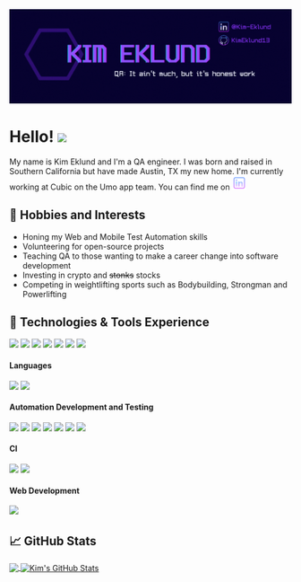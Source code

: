 <div align="center">
  <img src="images/header.gif" alt="Kim Eklund's Header"></a></div>

# Hello! <img src="https://raw.githubusercontent.com/MartinHeinz/MartinHeinz/master/wave.gif" width="30px">

My name is Kim Eklund and I'm a QA engineer. I was born and raised in Southern California but have made Austin, TX my new home. I'm currently working at Cubic on the Umo app team. You can find me on [![LinkedIn][1.2]][2]

## 👾 Hobbies and Interests
- Honing my Web and Mobile Test Automation skills
- Volunteering for open-source projects
- Teaching QA to those wanting to make a career change into software development
- Investing in crypto and <strike>stonks</strike> stocks 
- Competing in weightlifting sports such as Bodybuilding, Strongman and Powerlifting


## 🔧 Technologies & Tools Experience
![](https://img.shields.io/badge/OS-MacOS-informational?style=flat&logo=apple&logoColor=white&color=7c2bff)
![](https://img.shields.io/badge/Shell-Bash-informational?style=flat&logo=gnu-bash&logoColor=white&color=7c2bff)
![](https://img.shields.io/badge/IDE-PyCharm-informational?style=flat&logo=pycharm&logoColor=white&color=7c2bff)
![](https://img.shields.io/badge/Tool-Android%20Studio-informational?style=flat&logo=android%20studio&logoColor=white&color=7c2bff)
![](https://img.shields.io/badge/Tool-XCode-informational?style=flat&logo=xcode&logoColor=white&color=7c2bff)
![](https://img.shields.io/badge/Tool-Jira-informational?style=flat&logo=jira&logoColor=white&color=7c2bff)
![](https://img.shields.io/badge/Tool-Git-informational?style=flat&logo=git&logoColor=white&color=7c2bff)

#### Languages
![](https://img.shields.io/badge/Code-Python-informational?style=flat&logo=python&logoColor=white&color=7c2bff)
![](https://img.shields.io/badge/Code-Swift-informational?style=flat&logo=swift&logoColor=white&color=7c2bff)

#### Automation Development and Testing
![](https://img.shields.io/badge/Tool-Selenium-informational?style=flat&logo=selenium&logoColor=white&color=7c2bff)
![](https://img.shields.io/badge/Tool-Appium-informational?style=flat&logo=appium&logoColor=white&color=7c2bff)
![](https://img.shields.io/badge/Tool-Wappalyzer-informational?style=flat&logo=wappalyzer&logoColor=white&color=7c2bff)
![](https://img.shields.io/badge/Tool-Postman-informational?style=flat&logo=postman&logoColor=white&color=7c2bff)
![](https://img.shields.io/badge/Tool-Charles%20Proxy-informational?style=flat&logo=cp&logoColor=white&color=7c2bff)
![](https://img.shields.io/badge/Tool-Figma-informational?style=flat&logo=figma&logoColor=white&color=7c2bff)
![](https://img.shields.io/badge/Tool-TestRail-informational?style=flat&logo=tr&logoColor=white&color=7c2bff)

#### CI
![](https://img.shields.io/badge/Tool-GitHub%20Actions-informational?style=flat&logo=github&logoColor=white&color=7c2bff)
![](https://img.shields.io/badge/Tool-Jenkins-informational?style=flat&logo=jenkins&logoColor=white&color=7c2bff)

#### Web Development
![](https://img.shields.io/badge/Tool-Heroku-informational?style=flat&logo=heroku&logoColor=white&color=7c2bff)


## &#x1f4c8; GitHub Stats

<a href="https://github.com/kimeklund13/kimeklund13">
  <img align="center" src="https://github-readme-stats.vercel.app/api/top-langs/?username=kimeklund13&theme=tokyonight&show_icons=true"/>
</a>
<a href="https://github.com/kimeklund13/kimeklund13">
  <img align="center" src="https://github-readme-stats.vercel.app/api?username=kimeklund13&theme=tokyonight&show_icons=true&line_height=27&count_private=true" alt="Kim's GitHub Stats" />
</a>  

<!-- links to social media icons -->


<!-- icons without padding -->

[1.2]: images/linkedin2.png


<!-- links to your social media accounts -->

[2]: https://www.linkedin.com/in/kim-eklund/


<!-- Resources -->
<!-- Icons: https://simpleicons.org/ -->
<!-- GitHub Stats: https://github.com/anuraghazra/github-readme-stats -->
<!-- Emojis: https://emojipedia.org/emoji/ -->
<!-- HTML Emojis: https://www.fileformat.info/index.htm -->
<!-- Shields: https://shields.io/ -->
<!-- Awesome GitHub Profile README: https://github.com/abhisheknaiidu/awesome-github-profile-readme -->
